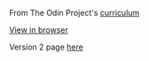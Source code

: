 From The Odin Project's [curriculum](https://www.theodinproject.com/lessons/etch-a-sketch-project)

[View in browser](https://claggy.github.io/etch-a-sketch/)

Version 2 page [here](https://github.com/Claggy/etch-a-sketch-v2)